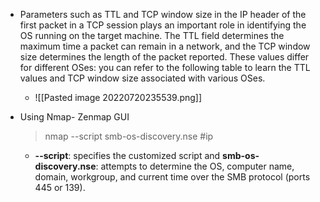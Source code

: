 - Parameters such as TTL and TCP window size in the IP header of the first packet in a TCP session plays an important role in identifying the OS running on the target machine. The TTL field determines the maximum time a packet can remain in a network, and the TCP window size determines the length of the packet reported. These values differ for different OSes: you can refer to the following table to learn the TTL values and TCP window size associated with various OSes.
	- ![[Pasted image 20220720235539.png]]

- Using Nmap- Zenmap GUI
	> nmap --script smb-os-discovery.nse #ip


	- **--script**: specifies the customized script and **smb-os-discovery.nse**: attempts to determine the OS, computer name, domain, workgroup, and current time over the SMB protocol (ports 445 or 139).
